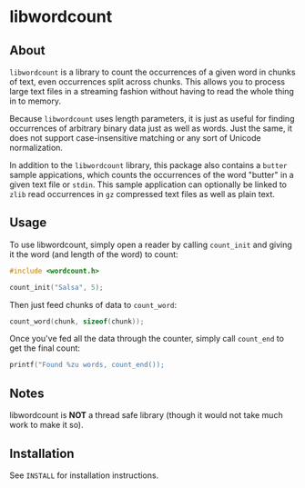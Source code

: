 # libwordcount

## About

`libwordcount` is a library to count the occurrences of a given word in chunks of text, even occurrences split across chunks. This allows you to process large text files in a streaming fashion without having to read the whole thing in to memory.

Because `libwordcount` uses length parameters, it is just as useful for finding occurrences of arbitrary binary data just as well as words. Just the same, it does not support case-insensitive matching or any sort of Unicode normalization.

In addition to the `libwordcount` library, this package also contains a `butter` sample appications, which counts the occurrences of the word "butter" in a given text file or `stdin`. This sample application can optionally be linked to `zlib` read occurrences in `gz` compressed text files as well as plain text.

## Usage

To use libwordcount, simply open a reader by calling `count_init` and giving it the word (and length of the word) to count:

```C
#include <wordcount.h>

count_init("Salsa", 5);
```

Then just feed chunks of data to `count_word`:

```C
count_word(chunk, sizeof(chunk));
```

Once you've fed all the data through the counter, simply call `count_end` to get the final count:

```C
printf("Found %zu words, count_end());
```

## Notes

libwordcount is **NOT** a thread safe library (though it would not take much work to make it so).

## Installation

See `INSTALL` for installation instructions.